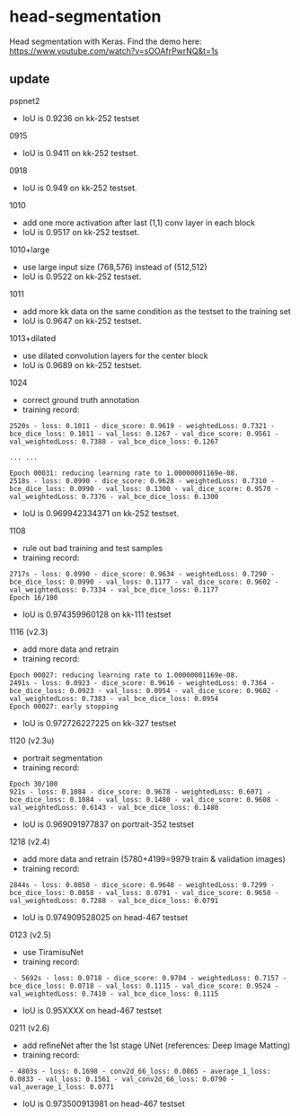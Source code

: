 # head-segmentation
Head segmentation with Keras.
Find the demo here: https://www.youtube.com/watch?v=sOOAfrPwrNQ&t=1s

## update
pspnet2

- IoU is 0.9236 on kk-252 testset

0915

- IoU is 0.9411 on kk-252 testset.

0918

- IoU is 0.949 on kk-252 testset.

1010

- add one more activation after last (1,1) conv layer in each block
- IoU is 0.9517 on kk-252 testset.

1010+large

- use large input size (768,576) instead of (512,512)
- IoU is 0.9522 on kk-252 testset.

1011

- add more kk data on the same condition as the testset to the training set
- IoU is 0.9647 on kk-252 testset.

1013+dilated

- use dilated convolution layers for the center block
- IoU is 0.9689 on kk-252 testset.

1024

- correct ground truth annotation
- training record: 
```
2520s - loss: 0.1011 - dice_score: 0.9619 - weightedLoss: 0.7321 - bce_dice_loss: 0.1011 - val_loss: 0.1267 - val_dice_score: 0.9561 - val_weightedLoss: 0.7388 - val_bce_dice_loss: 0.1267

... ...

Epoch 00031: reducing learning rate to 1.00000001169e-08.
2518s - loss: 0.0990 - dice_score: 0.9628 - weightedLoss: 0.7310 - bce_dice_loss: 0.0990 - val_loss: 0.1300 - val_dice_score: 0.9570 - val_weightedLoss: 0.7376 - val_bce_dice_loss: 0.1300
```

- IoU is 0.969942334371 on kk-252 testset.

1108
- rule out bad training and test samples
- training record:
```
2717s - loss: 0.0990 - dice_score: 0.9634 - weightedLoss: 0.7290 - bce_dice_loss: 0.0990 - val_loss: 0.1177 - val_dice_score: 0.9602 - val_weightedLoss: 0.7334 - val_bce_dice_loss: 0.1177
Epoch 16/100
```
- IoU is 0.974359960128 on kk-111 testset

1116 (v2.3)
- add more data and retrain
- training record:
```
Epoch 00027: reducing learning rate to 1.00000001169e-08.
2491s - loss: 0.0923 - dice_score: 0.9616 - weightedLoss: 0.7364 - bce_dice_loss: 0.0923 - val_loss: 0.0954 - val_dice_score: 0.9602 - val_weightedLoss: 0.7383 - val_bce_dice_loss: 0.0954
Epoch 00027: early stopping
```
- IoU is 0.972726227225 on kk-327 testset

1120 (v2.3u)
- portrait segmentation
- training record:
```
Epoch 30/100
921s - loss: 0.1084 - dice_score: 0.9678 - weightedLoss: 0.6071 - bce_dice_loss: 0.1084 - val_loss: 0.1480 - val_dice_score: 0.9608 - val_weightedLoss: 0.6143 - val_bce_dice_loss: 0.1480
```
- IoU is 0.969091977837 on portrait-352 testset

1218 (v2.4)
- add more data and retrain (5780+4199=9979 train & validation images)
- training record:
```
2844s - loss: 0.0858 - dice_score: 0.9648 - weightedLoss: 0.7299 - bce_dice_loss: 0.0858 - val_loss: 0.0791 - val_dice_score: 0.9650 - val_weightedLoss: 0.7288 - val_bce_dice_loss: 0.0791
```
- IoU is 0.974909528025 on head-467 testset

0123 (v2.5)
- use TiramisuNet
- training record:
```
 - 5692s - loss: 0.0718 - dice_score: 0.9704 - weightedLoss: 0.7157 - bce_dice_loss: 0.0718 - val_loss: 0.1115 - val_dice_score: 0.9524 - val_weightedLoss: 0.7410 - val_bce_dice_loss: 0.1115
```
- IoU is 0.95XXXX on head-467 testset

0211 (v2.6)
- add refineNet after the 1st stage UNet (references: Deep Image Matting)
- training record:
``` 
- 4803s - loss: 0.1698 - conv2d_66_loss: 0.0865 - average_1_loss: 0.0833 - val_loss: 0.1561 - val_conv2d_66_loss: 0.0790 - val_average_1_loss: 0.0771
```
- IoU is 0.973500913981 on head-467 testset
